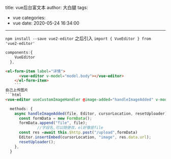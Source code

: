 title: vue后台富文本
author: 大白腿
tags:
  - vue
categories:
  - vue
date: 2020-05-24 16:34:00
---
``npm install --save vue2-editor``
之后引入
``import { VueEditor } from 'vue2-editor'``

```js
components:{
    VueEditor
  },
 ```

  ```html
  <el-form-item label="详情">
        <vue-editor v-model="model.body"></vue-editor>
      </el-form-item>
      ```
自己上传图片
```html
<vue-editor useCustomImageHandler @image-added="handleImageAdded" v-model="model.body"></vue-editor>
```
```js
  methods: {
    async handleImageAdded(file, Editor, cursorLocation, resetUploader) {
      const formData = new FormData();
      formData.append("file", file);
              //字段名,可以随便改，el好像是file
      const res =await this.$http.post("/upload",formData)
      Editor.insertEmbed(cursorLocation, "image", res.data.url);
      resetUploader();
    },
  }
 ```